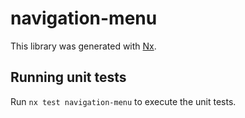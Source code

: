 # navigation-menu

This library was generated with [Nx](https://nx.dev).

## Running unit tests

Run `nx test navigation-menu` to execute the unit tests.
